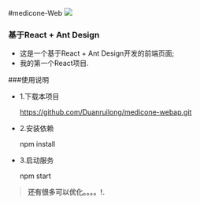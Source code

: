 #medicone-Web
![](http://photocdn.sohu.com/20151022/Img423921839.jpg)

### 基于React + Ant Design
- 这是一个基于React + Ant Design开发的前端页面;
- 我的第一个React项目. 

###使用说明

- 1.下载本项目

    https://github.com/Duanruilong/medicone-webap.git
- 2.安装依赖

    npm install
- 3.启动服务

   npm start
   
   
 
> **还有很多可以优化。。。。!.** 

